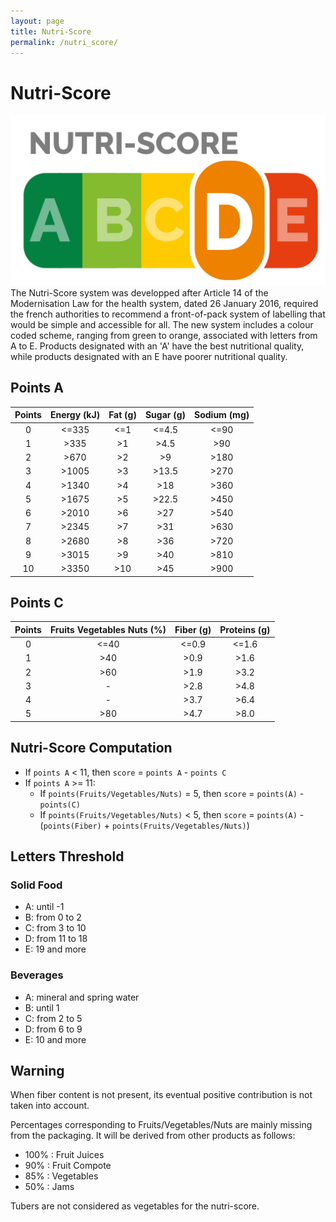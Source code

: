 ```yaml
---
layout: page
title: Nutri-Score
permalink: /nutri_score/
---
```

# Nutri-Score
![Nutri-Score](/img/nutri_score.png)
The Nutri-Score system was developped after Article 14 of the Modernisation Law for the health system, dated 26 January 2016, required the french authorities to recommend a front-of-pack system of labelling that would be simple and accessible for all.
The new system includes a colour coded scheme, ranging from green to orange, associated with letters from A to E. 
Products designated with an 'A' have the best nutritional quality, while products designated with an E have poorer nutritional quality.

## Points A

| Points | Energy (kJ) | Fat (g) | Sugar (g) | Sodium (mg) |
|:------:|:-----------:|:-------:|:---------:|:-----------:|
|    0   |    <=335    |   <=1   |   <=4.5   |     <=90    |
|    1   |     >335    |    >1   |    >4.5   |     >90     |
|    2   |     >670    |    >2   |     >9    |     >180    |
|    3   |    >1005    |    >3   |   >13.5   |     >270    |
|    4   |    >1340    |    >4   |    >18    |     >360    |
|    5   |    >1675    |    >5   |   >22.5   |     >450    |
|    6   |    >2010    |    >6   |    >27    |     >540    |
|    7   |    >2345    |    >7   |    >31    |     >630    |
|    8   |    >2680    |    >8   |    >36    |     >720    |
|    9   |    >3015    |    >9   |    >40    |     >810    |
|   10   |    >3350    |   >10   |    >45    |     >900    |

## Points C

| Points | Fruits Vegetables Nuts (%) | Fiber (g) | Proteins (g) |
|:------:|:--------------------------:|:---------:|:------------:|
|    0   |            <=40            |   <=0.9   |     <=1.6    |
|    1   |             >40            |    >0.9   |     >1.6     |
|    2   |             >60            |    >1.9   |     >3.2     |
|    3   |              -             |    >2.8   |     >4.8     |
|    4   |              -             |    >3.7   |     >6.4     |
|    5   |             >80            |    >4.7   |     >8.0     |

## Nutri-Score Computation
* If `points A` < 11, then `score` = `points A` - `points C`
* If `points A` >= 11:
	* If `points(Fruits/Vegetables/Nuts)` = 5, then `score` = `points(A)` - `points(C)`
	* If `points(Fruits/Vegetables/Nuts)` < 5, then `score` = `points(A)` - (`points(Fiber)` + `points(Fruits/Vegetables/Nuts)`)

## Letters Threshold
### Solid Food
  * A: until -1
  * B: from 0 to 2
  * C: from 3 to 10
  * D: from 11 to 18
  * E: 19 and more
  
### Beverages 
  * A: mineral and spring water
  * B: until 1
  * C: from 2 to 5
  * D: from 6 to 9
  * E: 10 and more

## Warning
When fiber content is not present, its eventual positive contribution is not taken into account.

Percentages corresponding to Fruits/Vegetables/Nuts are mainly missing from the packaging. 
It will be derived from other products as follows:
  * 100% : Fruit Juices
  * 90% : Fruit Compote
  * 85% : Vegetables
  * 50% : Jams
  
Tubers are not considered as vegetables for the nutri-score.
